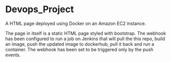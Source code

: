 # Devops_Project
A HTML page deployed using Docker on an Amazon EC2 instance.

The page in itself is a static HTML page styled with bootstrap. The webhook has been configured to run a job on Jenkins that will pull the this repo, build an image, push the updated image to dockerhub, pull it back and run a container. The webhook has been set to be triggered only by the push events.
